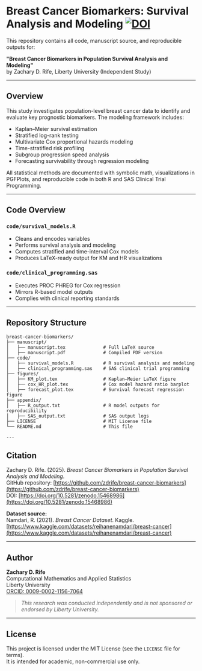 # Breast Cancer Biomarkers: Survival Analysis and Modeling [![DOI](https://zenodo.org/badge/986749058.svg)](https://doi.org/10.5281/zenodo.15468985)

This repository contains all code, manuscript source, and reproducible outputs for:

**"Breast Cancer Biomarkers in Population Survival Analysis and Modeling"**  
by Zachary D. Rife, Liberty University (Independent Study)

---

## Overview

This study investigates population-level breast cancer data to identify and evaluate key prognostic biomarkers. The modeling framework includes:

- Kaplan–Meier survival estimation
- Stratified log-rank testing
- Multivariate Cox proportional hazards modeling
- Time-stratified risk profiling
- Subgroup progression speed analysis
- Forecasting survivability through regression modeling

All statistical methods are documented with symbolic math, visualizations in PGFPlots, and reproducible code in both R and SAS Clinical Trial Programming.

---

## Code Overview

### `code/survival_models.R`
- Cleans and encodes variables
- Performs survival analysis and modeling
- Computes stratified and time-interval Cox models
- Produces LaTeX-ready output for KM and HR visualizations

### `code/clinical_programming.sas`
- Executes PROC PHREG for Cox regression
- Mirrors R-based model outputs
- Complies with clinical reporting standards

---

## Repository Structure

    breast-cancer-biomarkers/
    ├── manuscript/
    │   ├── manuscript.tex              # Full LaTeX source
    │   ├── manuscript.pdf              # Compiled PDF version
    ├── code/
    │   ├── survival_models.R           # R survival analysis and modeling
    │   ├── clinical_programming.sas    # SAS clinical trial programming
    ├── figures/
    │   ├── KM_plot.tex                 # Kaplan–Meier LaTeX figure
    │   ├── cox_HR_plot.tex             # Cox model hazard ratio barplot
    │   ├── forecast_plot.tex           # Survival forecast regression figure
    ├── appendix/
    │   ├── R_output.txt                # R model outputs for reproducibility
    │   ├── SAS_output.txt              # SAS output logs
    ├── LICENSE                         # MIT License file
    └── README.md                       # This file

    ---

## Citation

Zachary D. Rife. (2025). *Breast Cancer Biomarkers in Population Survival Analysis and Modeling*.  
GitHub repository: [https://github.com/zdrife/breast-cancer-biomarkers](https://github.com/zdrife/breast-cancer-biomarkers)  
DOI: [https://doi.org/10.5281/zenodo.15468986](https://doi.org/10.5281/zenodo.15468986)

**Dataset source:**  
Namdari, R. (2021). *Breast Cancer Dataset*. Kaggle.  
[https://www.kaggle.com/datasets/reihanenamdari/breast-cancer](https://www.kaggle.com/datasets/reihanenamdari/breast-cancer)

---

## Author

**Zachary D. Rife**  
Computational Mathematics and Applied Statistics  
Liberty University  
[ORCID: 0009-0002-1156-7064](https://orcid.org/0009-0002-1156-7064)

> *This research was conducted independently and is not sponsored or endorsed by Liberty University.*

---

## License

This project is licensed under the MIT License (see the `LICENSE` file for terms).  
It is intended for academic, non-commercial use only.
